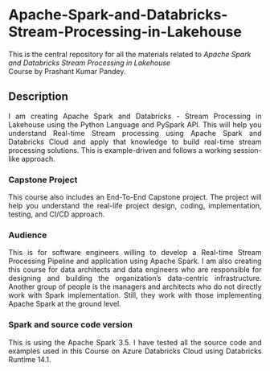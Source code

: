 # Apache-Spark-and-Databricks-Stream-Processing-in-Lakehouse
This is the central repository for all the materials related to <em>Apache Spark and Databricks Stream Processing in Lakehouse</em> <br>Course by Prashant Kumar Pandey.
</a>


<h2> Description </h2>
<p align="justify">
  I am creating Apache Spark and Databricks - Stream Processing in Lakehouse using the Python Language and PySpark API. This will help you understand Real-time Stream processing using Apache Spark and Databricks Cloud and apply that knowledge to build real-time stream processing solutions. This is example-driven and follows a working session-like approach. 
</p>

<h3>Capstone Project</h3>
<p align="justify">
This course also includes an End-To-End Capstone project. The project will help you understand the real-life project design, coding, implementation, testing, and CI/CD approach. 
</p>

<h3>Audience</h3>
<p align="justify">
This is for software engineers willing to develop a Real-time Stream Processing Pipeline and application using Apache Spark. I am also creating this course for data architects and data engineers who are responsible for designing and building the organization’s data-centric infrastructure. Another group of people is the managers and architects who do not directly work with Spark implementation. Still, they work with those implementing Apache Spark at the ground level.
</p>

<h3>Spark and source code version</h3>
<p align="justify">
This is using the Apache Spark 3.5. I have tested all the source code and examples used in this Course on Azure Databricks Cloud using Databricks Runtime 14.1.
</p>

</div>
